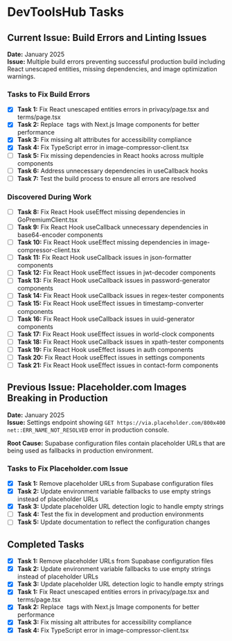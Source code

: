 # DevToolsHub Tasks

## Current Issue: Build Errors and Linting Issues

**Date:** January 2025  
**Issue:** Multiple build errors preventing successful production build including React unescaped entities, missing dependencies, and image optimization warnings.

### Tasks to Fix Build Errors

- [x] **Task 1:** Fix React unescaped entities errors in privacy/page.tsx and terms/page.tsx
- [x] **Task 2:** Replace <img> tags with Next.js Image components for better performance
- [x] **Task 3:** Fix missing alt attributes for accessibility compliance
- [x] **Task 4:** Fix TypeScript error in image-compressor-client.tsx
- [ ] **Task 5:** Fix missing dependencies in React hooks across multiple components
- [ ] **Task 6:** Address unnecessary dependencies in useCallback hooks
- [ ] **Task 7:** Test the build process to ensure all errors are resolved

### Discovered During Work

- [ ] **Task 8:** Fix React Hook useEffect missing dependencies in GoPremiumClient.tsx
- [ ] **Task 9:** Fix React Hook useCallback unnecessary dependencies in base64-encoder components
- [ ] **Task 10:** Fix React Hook useEffect missing dependencies in image-compressor-client.tsx
- [ ] **Task 11:** Fix React Hook useCallback issues in json-formatter components
- [ ] **Task 12:** Fix React Hook useEffect issues in jwt-decoder components
- [ ] **Task 13:** Fix React Hook useCallback issues in password-generator components
- [ ] **Task 14:** Fix React Hook useCallback issues in regex-tester components
- [ ] **Task 15:** Fix React Hook useEffect issues in timestamp-converter components
- [ ] **Task 16:** Fix React Hook useCallback issues in uuid-generator components
- [ ] **Task 17:** Fix React Hook useEffect issues in world-clock components
- [ ] **Task 18:** Fix React Hook useCallback issues in xpath-tester components
- [ ] **Task 19:** Fix React Hook useEffect issues in auth components
- [ ] **Task 20:** Fix React Hook useEffect issues in settings components
- [ ] **Task 21:** Fix React Hook useEffect issues in contact-form components

## Previous Issue: Placeholder.com Images Breaking in Production

**Date:** January 2025  
**Issue:** Settings endpoint showing `GET https://via.placeholder.com/800x400 net::ERR_NAME_NOT_RESOLVED` error in production console.

**Root Cause:** Supabase configuration files contain placeholder URLs that are being used as fallbacks in production environment.

### Tasks to Fix Placeholder.com Issue

- [x] **Task 1:** Remove placeholder URLs from Supabase configuration files
- [x] **Task 2:** Update environment variable fallbacks to use empty strings instead of placeholder URLs
- [x] **Task 3:** Update placeholder URL detection logic to handle empty strings
- [ ] **Task 4:** Test the fix in development and production environments
- [ ] **Task 5:** Update documentation to reflect the configuration changes

## Completed Tasks

- [x] **Task 1:** Remove placeholder URLs from Supabase configuration files
- [x] **Task 2:** Update environment variable fallbacks to use empty strings instead of placeholder URLs  
- [x] **Task 3:** Update placeholder URL detection logic to handle empty strings
- [x] **Task 1:** Fix React unescaped entities errors in privacy/page.tsx and terms/page.tsx
- [x] **Task 2:** Replace <img> tags with Next.js Image components for better performance
- [x] **Task 3:** Fix missing alt attributes for accessibility compliance
- [x] **Task 4:** Fix TypeScript error in image-compressor-client.tsx
